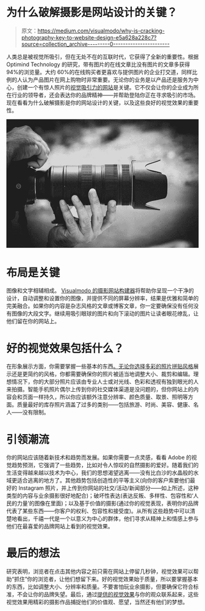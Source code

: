 # 为什么破解摄影是网站设计的关键？

> 原文：<https://medium.com/visualmodo/why-is-cracking-photography-key-to-website-design-e5a628a228c7?source=collection_archive---------0----------------------->

人类总是被视觉所吸引，但在无处不在的互联时代，它获得了全新的重要性。根据 Optimind Technology 的研究，带有图片的在线文章比没有图片的文章多获得 94%的浏览量。大约 60%的在线购买者更喜欢与提供图片的企业打交道，同样比例的人认为产品图片在网上购物时非常重要。无论你的业务是以产品还是服务为中心，创建一个有惊人照片的[视觉吸引力的网站](https://shots.visualmodo.com/)是关键。它不仅会让你的企业成为所在行业的领导者，还会表达你的品牌精神——并帮助登陆你正在寻求吸引的市场。现在看看为什么破解摄影是你的网站设计的关键，以及这些良好的视觉效果的重要性。

![](img/2ac12d5f21ec626ee5a202d564d2153d.png)

# 布局是关键

图像和文字相辅相成。 [Visualmodo 的摄影网站构建器](https://theme.visualmodo.com/photography/)将帮助你呈现一个干净的设计，自动调整和设置你的图像，并提供不同的屏幕分辨率，结果是优雅和简单的完美融合。如果你的内容是杂志风格的文章或博客文章，你一定要确保没有任何没有图像的大段文字。继续用吸引眼球的图片和向下滚动的图片让读者眼花缭乱，让他们留在你的网站上。

# 好的视觉效果包括什么？

在形象展示方面，你需要掌握一些基本的东西[。无论你选择](https://www.forbes.com/sites/forbesagencycouncil/2018/04/27/visuals-are-the-key-to-creating-great-customer-brand-connections/#5635f47e4163)[多彩的照片拼贴风格](https://www.canvaspop.com/products/photo-collages/)展示还是更简约的风格，你都需要确保你的照片被适当地调整大小、裁剪和编辑。理想情况下，你的大部分照片应该由专业人士或对光线、色彩和透视有独到眼光的人来拍摄。智能手机照片偶尔上传到你的社交媒体渠道是没问题的，但你网站上的内容会和页面一样持久，所以你应该额外注意分辨率、颜色质量、取景、照明等方面。质量最好的库存照片涵盖了过多的类别——包括旅游、时尚、美容、健康、名人——没有限制。

# 引领潮流

你的网站应该随着新技术和趋势而发展。如果你需要一点灵感，看看 Adobe 的视觉趋势预测，它强调了一些趋势，比如对令人惊叹的自然摄影的爱好。随着我们的生活变得越来越以技术为中心，我们的思想渴望逃离——没有比白沙的水晶般的水域更适合逃离的地方了。其他趋势包括创造性的平等主义(向你的客户索要他们最好的 Instagram 照片，并上传到你网站的社交/活动/新闻部分——如上所述，这种类型的内容与业余摄影很好地配合)；破坏性表达(表达反叛、多样性、包容性和‘人民的力量’的图像在里面)；以及基于价值的摄影(通过你的视觉表现，表明你的品牌代表了某些东西——你客户的权利、包容性和接受度)。从所有这些趋势中可以清楚地看出，千禧一代是一个以意义为中心的群体，他们寻求从精神上和情感上参与他们在最喜爱的品牌网站上看到的视觉效果。

# 最后的想法

研究表明，浏览者在点击其他内容之前只需在网站上停留几秒钟，视觉效果可以帮助“抓住”你的浏览者，让他们想留下来。好的视觉效果始于质量，所以要掌握基本的东西，比如调整大小、分辨率和质量。不要害怕玩业余摄影，但要确保它符合标准，不会让你的品牌失望。最后，通过[提供的视觉效果](https://visualmodo.com/blog/)与你的观众联系起来，这些视觉效果用精彩的摄影作品捕捉他们的价值观、愿望，当然还有他们的梦想。